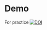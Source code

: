 # Demo
For practice
[![DOI](https://zenodo.org/badge/267607681.svg)](https://zenodo.org/badge/latestdoi/267607681)
